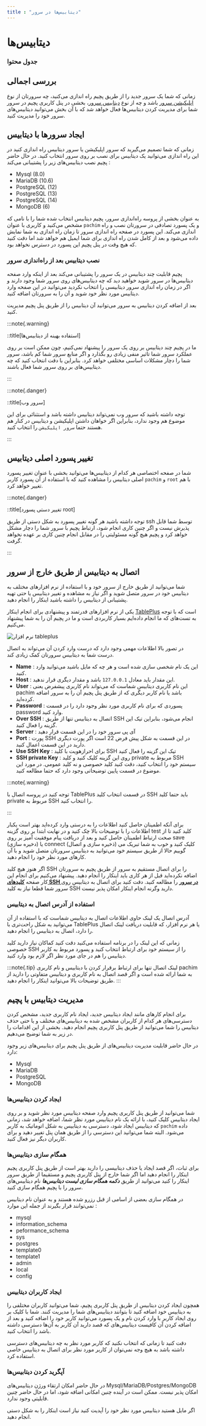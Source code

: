 ```yaml
---
title : "دیتابیس‌ها در سرور"
---
```


# دیتابیس‌ها 

### جدول محتوا

## بررسی اجمالی

زمانی که شما یک سرور جدید را از طریق پچیم راه اندازی می‌کنید، چه سرورتان از نوع [اپلیکیشن سرور](/servers/types#سرور-اپلیکیشن) باشد و چه از نوع [دیتابیس سرور](/servers/types#سرور-دیتابیس)، بخشی در پنل کاربری پچیم در سرور شما برای مدیریت کردن دیتابیس‌ها فعال خواهد شد که با آن بخش می‌توانید دیتابیس‌های سرور خود را مدیریت کنید.

## ایجاد سرورها با دیتابیس 

زمانی که شما تصمیم می‌گیرید که سرور اپلیکیشن یا سرور دیتابیس راه اندازی کنید در این راه اندازی می‌توانید یک دیتابیس برای نصب بر روی سرور انتخاب کنید. در حال حاضر پچیم نصب دیتابیس‌های زیر را پشتیبانی می‌کند : 

- Mysql (8.0)
- MariaDB (10.6)
- PostgreSQL (12)
- PostgreSQL (13)
- PostgreSQL (14)
- MongoDB (6)

به عنوان بخشی از پروسه راه‌اندازی سرور، پچیم دیتابیس انتخاب شده شما را با نامی که مشخص می‌کنید و کاربری با عنوان `pachim` و یک پسورد تصادفی در سرورتان نصب و راه اندازی می‌کند. این پسورد در صفحه راه اندازی سرور تا زمان راه اندازی به شما نمایش داده می‌شود و بعد از کامل شدن راه اندازی برای شما ایمیل هم خواهد شد اما دقت کنید که هیچ وقت در پنل پچیم این پسورد در دسترس نخواهد بود.

### نصب دیتابیس بعد از راه‌اندازی سرور 

پچیم قابلیت چند دیتابیس در یک سرور را پشتیبانی می‌کند بعد از اینکه وارد صفحه دیتابیس‌ها در سرور شوید خواهید دید که چه دیتابیس‌های روی سرور شما وجود دارند و اگر در زمان راه اندازی سرور دیتابیسی را انتخاب نکردید می‌توانید در این صفحه وارد دیتابیس مورد نظر خود شوید و آن را به سرورتان اضافه کنید. 

بعد از اضافه کردن دیتابیس به سرور می‌توانید آن دیتابیس را از طریق پنل پچیم مدیریت کنید. 

:::note{.warning}

::title[استفاده بهینه از دیتابیس‌ها]

ما در پچیم چند دیتابیس بر روی یک سرور را پیشنهاد نمی‌کنیم، چون ممکن است بر روی عملکرد سرور شما تاثیر منفی زیادی رو بگذارد و اگر منابع سرور شما کم باشد، سرور شما را دچار مشکلات اساسی مختلفی خواهد کرد. بنابراین با دقت انتخاب کنید که چه دیتابیس‌های بر روی سرور شما فعال باشند.

:::

:::note{.danger}

::title[سرور وب]

توجه داشته باشید که سرور وب نمی‌تواند دیتابیس داشته باشد و استثنائی برای این موضوع هم وجود ندارد، بنابراین اگر خواهان داشتن اپلیکیشن و دیتابیس در کنار هم هستند حتما `سرور اپلیکیشن` را انتخاب کنید.

:::
## تغییر پسورد اصلی دیتابیس

شما در صفحه اختصاصی هر کدام از دیتابیس‌ها می‌توانید بخشی با عنوان تغییر پسورد اصلی دیتابیس را مشاهده کنید که با استفاده از آن پسورد کاربر `pachim` و `root` با هم تغییر خواهد کرد.

:::note{.danger}

::title[تغییر دستی پسورد root]

توجه داشته باشید هر گونه تغییر پسورد به شکل دستی از طریق ssh توسط شما قابل پذیرش نیست و اگر چنین کاری انجام شود، ارتباط پچیم با سرور شما را دچار مشکل خواهد کرد و پچیم هیچ گونه مسئولیتی را در مقابل انجام چنین کاری بر عهده نخواهد گرفت.

::: 

## اتصال به دیتابیس از طریق خارج از سرور

شما می‌توانید از طریق خارج از سرور خود و با استفاده از نرم افزارهای مختلف به دیتابیس خود در سرور متصل شوید و اگر نیاز به مشاهده و تغییر دیتابیس یا حتی تهیه پشتیبانی از دیتابیس را داشته باشید اینکار را انجام دهید.

یکی از نرم افزارهای قدرتمند و پیشنهادی برای انجام اینکار [TablePlus](https://tableplus.com/) است که با توجه به تست‌های که ما انجام داده‌ایم بسیار کاربردی است و ما در پچیم آن را به شما پیشنهاد می‌کنیم. 

![نرم افزار tableplus](/img/tableplus.png)

در تصور بالا اطلاعات مهمی وجود دارد که درست وارد کردن آن می‌تواند به اتصال درست شما به دیتابیس سرورتان کمک زیادی کند.

- **Name** : این یک نام شخصی سازی شده است و هر چه که مایل باشید می‌توانید وارد کنید.
- **Host** : این مقدار باید معادل `127.0.0.1` باشد و مقدار دیگری قرار ندهید.
- **User** : این نام کاربری دیتابیس شماست که می‌تواند نام کاربری پیشفرض یعنی pachim باشد یا نام کاربر دیگری که از طریق پنل پچیم آن را به سرور اضافه کرده‌اید.
- **Password** : پسوردی که برای نام کاربری مورد نظر وجود دارد را در قسمت password وارد کنید.
- **Over SSH** : اتصال به دیتابیس تنها از طریق SSH انجام می‌شود، بنابراین تیک این گزینه را فعال کنید.
- **Server** : آی پی سرور خود را در این قسمت قرار دهید
- **Port** : پورت SSH در این قسمت به شکل پیش فرض 22 است اگر پورت دیگری دارید در این قسمت اعمال کنید.
- **Use SSH Key** : برای احرازهویت با کلید SSH تیک این گزینه را فعال کنید 
- **SSH private Key** : روی این گزینه کلیک کنید و کلید private مربوط به SSH سیستم خود را انتخاب کنید، دقت کنید کلید خصوصی و نه کلید عمومی. در مورد این موضوع در قسمت پایین توضیحاتی وجود دارد که حتما مطالعه کنید.

:::note{.warning}

توجه کنید در پروسه اتصال با TablePlus در قسمت انتخاب کلید SSH باید حتما کلید private مربوط به SSH را انتخاب کنید.

:::

برای آنکه اطمینان حاصل کنید اطلاعات را به درستی وارد کرده‌اید بهتر است یکبار اطلاعات را با توضیحات بالا چک کنید و در نهایت ابتدا بر روی گزینه test کلید کنید تا از صحت ارتباط اطمینان حاصل کنید و بعد از دریافت پیام موفقیت آمیز بر روی save (دخیره سازی) یا connect (ذخیره سازی و اتصال) کلیک کنید و خوب به شما تبریک می گوییم حالا از طریق سیستم خود می‌توانید به دیتابیس سرورتان متصل شوید و با آن کارهای مورد نظر خود را انجام دهید. 

اگر هنوز هیچ کلید SSH را برای اتصال مستقیم به سرور از طریق پچیم به سرورتان اضافه نکرده‌اید قبل از هر کاری باید اینکار را انجام دهید. پیشنهاد می‌کنیم برای انجام این کار صفحه [**کلیدهای SSH در سرور**](/servers/ssh) را مطالعه کنید. دقت کنید برای اتصال به دیتابیس روی سرور شما قطعا نیاز به کلید SSH دارید وگرنه انجام اینکار امکان پذیر نیست.



### استفاده از آدرس اتصال به دیتابیس 

آدرس اتصال یک لینک حاوی اطلاعات اتصال به دیتابیس شماست که با استفاده از آن می‌توانید به شکل راحت‌تری با TablePlus یا هر نرم افزار، که قابلیت دریافت لینک اتصال را دارد، اتصال به دیتابیس را انجام دهید.

زمانی که این لینک را در برنامه استفاده می‌کنید دقت کنید کماکان نیاز دارید کلید خصوصی SSH را از سیستم خود برای ارتباط انتخاب کنید و پسورد مربوط به کاربر دیتابیس را هم در جای مورد نظر اگر لازم بود وارد کنید.

:::note{.tip}
لینک اتصال تنها برای ارتباط برقرار کردن با دیتابیس و نام کاربری pachim به شما ارائه شده است و اگر قصد اتصال به نام کاربری و دیتابیس متفاوتی را دارید از طریق توضیحات بالا می‌توانید اینکار را انجام دهید.
:::


## مدیریت دیتابیس با پچیم

برای انجام کارهای مانند ایجاد دیتابیس جدید، ایجاد نام کاربری جدید، مشخص کردن دسترسی‌های هر کدام از کاربران مشخص شده به دیتابیس‌های مختلف و یا حتی حذف دیتابیس را شما می‌توانید از طریق پنل کاربری پچیم انجام دهید. بخشی از این اقدامات را در زیر به شما توضیح می‌دهیم.

در حال حاضر قابلیت مدیریت دیتابیس‌های از طریق پنل پچیم برای دیتابیس‌های زیر وجود دارد‌:

- Mysql
- MariaDB
- PostgreSQL
- MongoDB

### ایجاد کردن دیتابیس‌ها 

شما می‌توانید از طریق پنل کاربری پچیم وارد صفحه دیتابیس مورد نظر شوید و بر روی ایجاد دیتابیس کلیک کنید، با ارائه یک نام دیتابیس مورد نظر شما، اضافه خواهد شد، زمانی که دیتابیس ایجاد شود، دسترسی به دیتابیس به شکل اتوماتیک به کاربر `pachim` داده می‌شود. البته شما می‌توانید این دسترسی را از طریق همان پنل تغییر دهید و برای کاربران دیگر نیز فعال کنید. 

### همگام سازی دیتابیس‌ها 

برای ثبات، اگر قصد ایجاد یا حذف دیتابیسی را دارید بهتر است از طریق پنل کاربری پچیم اینکار را انجام دهید اما اگر شما خارج از پنل کاربری پچیم و مستقیما از طریق سرور اینکار را کنید می‌توانید از طریق **_دکمه همگام سازی لیست دیتابیس‌ها_** نام دیتابیس‌های سرور  را با پچیم همگام سازی کنید.

در همگام سازی بعضی از اسامی از قبل رزرو شده هستند و به عنوان نام دیتابیس نمی‌توانند قرار بگیرند از جمله این موارد :

- mysql
- information_schema
- peformance_schema
- sys
- postgres
- template0
- template1
- admin
- local
- config

### ایجاد کاربران دیتابیس

همچون ایجاد کردن دیتابیس از طریق پنل کاربری پچیم، شما می‌توانید کاربران مختلفی را به دیتابیس خود اضافه کنید تا بتوانند دیتابیس‌های شما را مدیریت کنند. شما با کلیک بر روی ایجاد کاربر با وارد کردن نام و یک پسورد می‌توانید کاربر خود را اضافه کنید و بعد از اضافه کردن آن کافیست دیتابیس‌های که قصد دارید آن کاربر به آن‌ها دسترسی داشته باشد را انتخاب کنید. 

دقت کنید تا زمانی که انتخاب نکنید که کاربر مورد نظر به چه دیتابیس‌های دسترسی داشته باشد به هیچ وجه نمی‌توان از کاربر مورد نظر برای اتصال به دیتابیس خاصی استفاده کرد. 

### آپگرید کردن دیتابیس‌ها 

در حال حاضر امکان ارتقاء ورژن دیتابیس‌های Mysql/MariaDB/Postgres/MongoDB امکان پذیر نیست. ممکن است در آینده چنین امکانی اضافه شود، اما در حال حاضر چنین قابلیتی وجود ندارد.

اگر مایل هستید دیتابیس مورد نظر خود را آپدیت کنید نیاز است اینکار را به شکل دستی انجام دهید.
